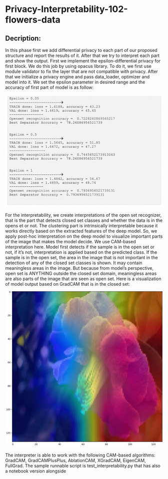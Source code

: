 # Privacy-Interpretability-102-flowers-data

## Decription:
In this phase first we add differential privacy to each part of our proposed structure and 
report the results of it. After that we try to interpret each part and show the output.
First we implement the epsilon-differential privacy for first block. We do this job by using 
opacus library. To do it, we first use module validator to fix the layer that are not compatible 
with privacy. After that we initialize a privacy engine and pass data_loader, optimizer and 
model into it. We set the epsilon parameter in desired range and the accuracy of first part of 
model is as follow:

  ![privacy](images/prvcy1.jpg "privacy")


For the interpretability, we create interpretations of the open set recognizer, that is the 
part that detects closed set classes and whether the data is in the opens et or not. The 
clustering part is intrinsically interpretable because it works directly based on the 
extracted features of the deep model. So, we apply post-hoc interpretation on the deep 
model to visualize important parts of the image that makes the model decide.
We use CAM-based interpretation here. Model first detects if the sample is in the open set 
or not, if it’s not, interpretation is applied based on the predicted class. If the sample is in 
the open set, the area in the image that is not important in the detection of any of the closed 
set classes is shown. It may contain meaningless areas in the image. But because from 
model’s perspective, open set is ANYTHING outside the closed set domain, meaningless 
areas are also parts of the image that are seen as open set.
Here is a visualization of model output based on GradCAM that is in the closed set:

  ![interpratable](images/intro_1.jpg "interpratable")

The interpreter is able to work with the following CAM-based algorithms:
GradCAM, 
GradCAMPlusPlus,
AblationCAM,
XGradCAM,
EigenCAM,
FullGrad.
 The sample runnable script is test_interpretability.py that has also a notebook version 
alongside






